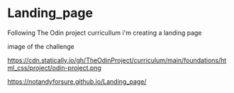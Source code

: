 # Landing_page
Following The Odin project curricullum i'm creating a landing page 

image of the challenge 


https://cdn.statically.io/gh/TheOdinProject/curriculum/main/foundations/html_css/project/odin-project.png

https://notandyforsure.github.io/Landing_page/
